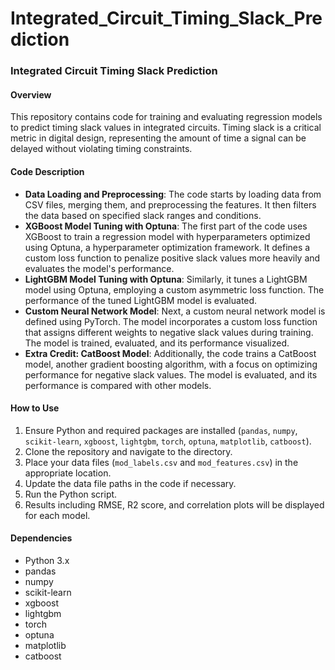 # Integrated_Circuit_Timing_Slack_Prediction

### Integrated Circuit Timing Slack Prediction

#### Overview
This repository contains code for training and evaluating regression models to predict timing slack values in integrated circuits. Timing slack is a critical metric in digital design, representing the amount of time a signal can be delayed without violating timing constraints.

#### Code Description
- **Data Loading and Preprocessing**: The code starts by loading data from CSV files, merging them, and preprocessing the features. It then filters the data based on specified slack ranges and conditions.
- **XGBoost Model Tuning with Optuna**: The first part of the code uses XGBoost to train a regression model with hyperparameters optimized using Optuna, a hyperparameter optimization framework. It defines a custom loss function to penalize positive slack values more heavily and evaluates the model's performance.
- **LightGBM Model Tuning with Optuna**: Similarly, it tunes a LightGBM model using Optuna, employing a custom asymmetric loss function. The performance of the tuned LightGBM model is evaluated.
- **Custom Neural Network Model**: Next, a custom neural network model is defined using PyTorch. The model incorporates a custom loss function that assigns different weights to negative slack values during training. The model is trained, evaluated, and its performance visualized.
- **Extra Credit: CatBoost Model**: Additionally, the code trains a CatBoost model, another gradient boosting algorithm, with a focus on optimizing performance for negative slack values. The model is evaluated, and its performance is compared with other models.

#### How to Use
1. Ensure Python and required packages are installed (`pandas`, `numpy`, `scikit-learn`, `xgboost`, `lightgbm`, `torch`, `optuna`, `matplotlib`, `catboost`).
2. Clone the repository and navigate to the directory.
3. Place your data files (`mod_labels.csv` and `mod_features.csv`) in the appropriate location.
4. Update the data file paths in the code if necessary.
5. Run the Python script.
6. Results including RMSE, R2 score, and correlation plots will be displayed for each model.

#### Dependencies
- Python 3.x
- pandas
- numpy
- scikit-learn
- xgboost
- lightgbm
- torch
- optuna
- matplotlib
- catboost

